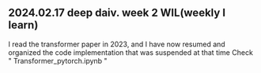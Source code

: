 ## 2024.02.17 deep daiv. week 2 WIL(weekly I learn)
I read the transformer paper in 2023, and I have now resumed and organized the code implementation that was suspended at that time
Check  " Transformer_pytorch.ipynb "
